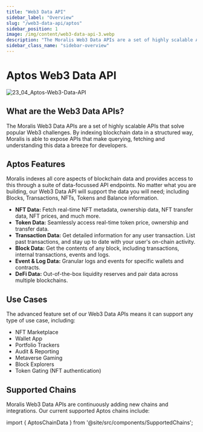```yaml
---
title: "Web3 Data API"
sidebar_label: "Overview"
slug: "/web3-data-api/aptos"
sidebar_position: 1
image: /img/content/web3-data-api-3.webp
description: "The Moralis Web3 Data APIs are a set of highly scalable APIs that solve popular Web3 challenges. By indexing blockchain data in a structured way, Moralis is able to expose APIs that make querying, fetching and understanding this data a breeze for developers."
sidebar_class_name: "sidebar-overview"
---
```


# Aptos Web3 Data API

![23_04_Aptos-Web3-Data-API](https://user-images.githubusercontent.com/13417464/232769407-b8a10c03-03c6-4f8c-b328-b1555c623aa3.jpg)

## What are the Web3 Data APIs?

The Moralis Web3 Data APIs are a set of highly scalable APIs that solve popular Web3 challenges. By indexing blockchain data in a structured way, Moralis is able to expose APIs that make querying, fetching and understanding this data a breeze for developers.

## Aptos Features

Moralis indexes all core aspects of blockchain data and provides access to this through a suite of data-focussed API endpoints. No matter what you are building, our Web3 Data API will support the data you will need; including Blocks, Transactions, NFTs, Tokens and Balance information.

- **NFT Data:** Fetch real-time NFT metadata, ownership data, NFT transfer data, NFT prices, and much more.
- **Token Data:** Seamlessly access real-time token price, ownership and transfer data.
- **Transaction Data:** Get detailed information for any user transaction. List past transactions, and stay up to date with your user's on-chain activity.
- **Block Data:** Get the contents of any block, including transactions, internal transactions, events and logs.
- **Event & Log Data:** Granular logs and events for specific wallets and contracts.
- **DeFi Data:** Out-of-the-box liquidity reserves and pair data across multiple blockchains.

## Use Cases

The advanced feature set of our Web3 Data APIs means it can support any type of use case, including:

- NFT Marketplace
- Wallet App
- Portfolio Trackers
- Audit & Reporting
- Metaverse Gaming
- Block Explorers
- Token Gating (NFT authentication)

## Supported Chains

Moralis Web3 Data APIs are continuously adding new chains and integrations. Our current supported Aptos chains include:

import { AptosChainData } from '@site/src/components/SupportedChains';

<AptosChainData/>
